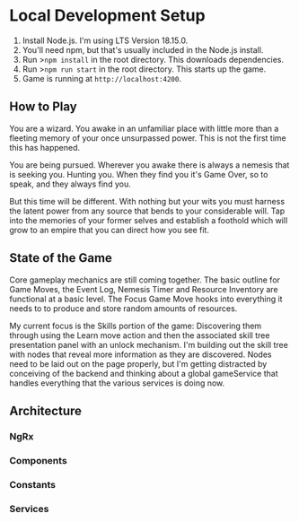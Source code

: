 # Local Development Setup

1. Install Node.js. I'm using LTS Version 18.15.0.
2. You'll need npm, but that's usually included in the Node.js install.
3. Run >`npm install` in the root directory. This downloads dependencies.
4. Run >`npm run start` in the root directory. This starts up the game.
5. Game is running at `http://localhost:4200`.

## How to Play

You are a wizard. You awake in an unfamiliar place with little more than a fleeting memory of your once unsurpassed power. This is not the first time this has happened.

You are being pursued. Wherever you awake there is always a nemesis that is seeking you. Hunting you. When they find you it's Game Over, so to speak, and they always find you.

But this time will be different. With nothing but your wits you must harness the latent power from any source that bends to your considerable will. Tap into the memories of your former selves and establish a foothold which will grow to an empire that you can direct how you see fit.

## State of the Game

Core gameplay mechanics are still coming together. The basic outline for Game Moves, the Event Log, Nemesis Timer and Resource Inventory are functional at a basic level. The Focus Game Move hooks into everything it needs to to produce and store random amounts of resources.

My current focus is the Skills portion of the game: Discovering them through using the Learn move action and then the associated skill tree presentation panel with an unlock mechanism. I'm building out the skill tree with nodes that reveal more information as they are discovered. Nodes need to be laid out on the page properly, but I'm getting distracted by conceiving of the backend and thinking about a global gameService that handles everything that the various services is doing now.

## Architecture

### NgRx

### Components

### Constants

### Services
